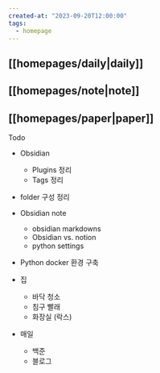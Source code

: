 ```yaml
---
created-at: "2023-09-20T12:00:00"
tags:
  - homepage
---
```


## [[homepages/daily|daily]]
## [[homepages/note|note]]
## [[homepages/paper|paper]]

Todo
- Obsidian
	- Plugins 정리
	- Tags 정리
- folder 구성 정리
- Obsidian note
	- obsidian markdowns
	- Obsidian vs. notion
	- python settings
- Python docker 환경 구축
- 집
	- 바닥 청소
	- 침구 빨래
	- 화장실 (락스)

- 매일
	- 백준
	- 블로그